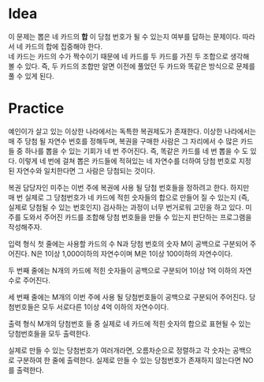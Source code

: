 # Idea

이 문제는 뽑은 네 카드의 **합** 이 당첨 번호가 될 수 있는지 여부를 답하는 문제이다. 따라서 네 카드의 합에 집중해야 한다.  
네 카드는 카드의 수가 짝수이기 때문에 네 카드를 두 카드를 가진 두 조합으로 생각해 볼 수 있다. 즉, 두 카드의 조합만 알면 이전에 풀었던 두 카드와 똑같은 방식으로 문제를 풀 수 있게 된다.

# Practice

예인이가 살고 있는 이상한 나라에서는 독특한 복권제도가 존재한다. 이상한 나라에서는 매 주 당첨 될 자연수 번호를 정해두며, 복권을 구매한 사람은 그 자리에서 수 많은 카드들 중 하나를 뽑을 수 있는 기회가 네 번 주어진다. 즉, 똑같은 카드를 네 번 뽑을 수 도 있다. 이렇게 네 번에 걸쳐 뽑은 카드들에 적혀있는 네 자연수를 더하여 당첨 번호로 지정된 자연수와 일치한다면 그 사람은 당첨되는 것이다.

복권 담당자인 미주는 이번 주에 복권에 사용 될 당첨 번호들을 정하려고 한다. 하지만 매 번 실제로 그 당첨번호가 네 카드에 적힌 숫자들의 합으로 만들어 질 수 있는지 (즉, 실제로 당첨될 수 있는 번호인지) 검사하는 과정이 너무 번거로워 고민을 하고 있다. 미주를 도와서 주어진 카드를 조합해 당첨 번호들을 만들 수 있는지 판단하는 프로그램을 작성해주자.

입력 형식
첫 줄에는 사용할 카드의 수 N과 당첨 번호의 숫자 M이 공백으로 구분되어 주어진다. N은 1이상 1,000이하의 자연수이며 M은 1이상 100이하의 자연수이다.

두 번째 줄에는 N개의 카드에 적힌 숫자들이 공백으로 구분되어 1이상 1억 이하의 자연수로 주어진다.

세 번째 줄에는 M개의 이번 주에 사용 될 당첨번호들이 공백으로 구분되어 주어진다. 당첨번호들은 모두 서로다른 1이상 4억 이하의 자연수이다.

출력 형식
M개의 당첨번호 들 중 실제로 네 카드에 적힌 숫자의 합으로 표현될 수 있는 당첨번호들을 모두 출력한다.

실제로 만들 수 있는 당첨번호가 여러개라면, 오름차순으로 정렬하고 각 숫자는 공백으로 구분하여 한 줄에 출력한다.
실제로 만들 수 있는 당첨번호가 존재하지 않는다면 NO를 출력한다.
